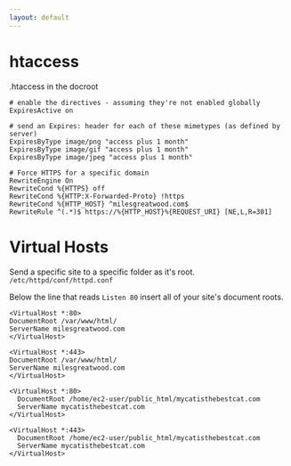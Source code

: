 ```yaml
---
layout: default
---
```


# htaccess

.htaccess in the docroot

```
# enable the directives - assuming they're not enabled globally
ExpiresActive on

# send an Expires: header for each of these mimetypes (as defined by server)
ExpiresByType image/png "access plus 1 month"
ExpiresByType image/gif "access plus 1 month"
ExpiresByType image/jpeg "access plus 1 month"

# Force HTTPS for a specific domain
RewriteEngine On
RewriteCond %{HTTPS} off
RewriteCond %{HTTP:X-Forwarded-Proto} !https
RewriteCond %{HTTP_HOST} ^milesgreatwood.com$
RewriteRule ^(.*)$ https://%{HTTP_HOST}%{REQUEST_URI} [NE,L,R=301]
```

# Virtual Hosts

Send a specific site to a specific folder as it's root. `/etc/httpd/conf/httpd.conf`

Below the line that reads `Listen 80` insert all of your site's document roots.

```
<VirtualHost *:80>
DocumentRoot /var/www/html/
ServerName milesgreatwood.com
</VirtualHost>

<VirtualHost *:443>
DocumentRoot /var/www/html/
ServerName milesgreatwood.com
</VirtualHost>

<VirtualHost *:80>
  DocumentRoot /home/ec2-user/public_html/mycatisthebestcat.com
  ServerName mycatisthebestcat.com
</VirtualHost>

<VirtualHost *:443>
  DocumentRoot /home/ec2-user/public_html/mycatisthebestcat.com
  ServerName mycatisthebestcat.com
</VirtualHost>
```
